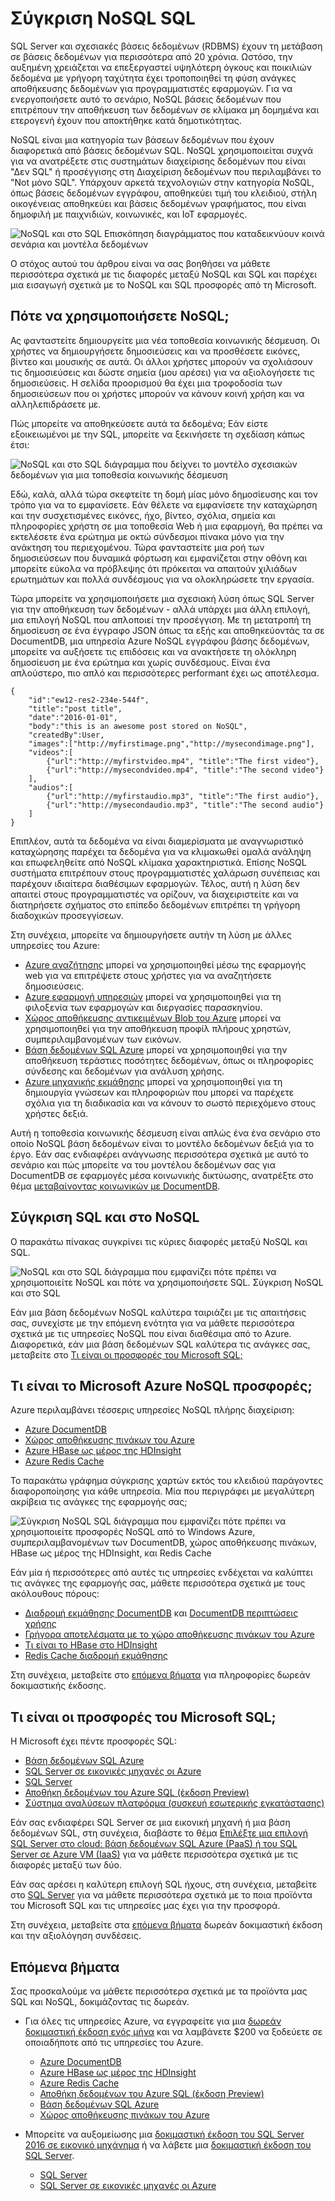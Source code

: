 <properties
    pageTitle="Πότε να χρησιμοποιήσετε και στο NoSQL SQL | Microsoft Azure"
    description="Συγκρίνετε τα οφέλη της χρήσης NoSQL μη σχεσιακών λύσεις έναντι SQL λύσεις. Μάθετε εάν μία από τις υπηρεσίες του Microsoft Azure NoSQL ή SQL Server βέλτιστη χωράει το σενάριό σας."
    keywords="nosql και στο sql, πότε να χρησιμοποιήσετε NoSQL, nosql και στο sql"
    services="documentdb"
    documentationCenter=""
    authors="mimig1"
    manager="jhubbard"
    editor=""/>

<tags
    ms.service="documentdb"
    ms.workload="data-services"
    ms.tgt_pltfrm="na"
    ms.devlang="dotnet"
    ms.topic="article" 
    ms.date="06/24/2016"
    ms.author="mimig"/>

# <a name="nosql-vs-sql"></a>Σύγκριση NoSQL SQL

SQL Server και σχεσιακές βάσεις δεδομένων (RDBMS) έχουν τη μετάβαση σε βάσεις δεδομένων για περισσότερα από 20 χρόνια. Ωστόσο, την αυξημένη χρειάζεται να επεξεργαστεί υψηλότερη όγκους και ποικιλιών δεδομένα με γρήγορη ταχύτητα έχει τροποποιηθεί τη φύση ανάγκες αποθήκευσης δεδομένων για προγραμματιστές εφαρμογών. Για να ενεργοποιήσετε αυτό το σενάριο, NoSQL βάσεις δεδομένων που επιτρέπουν την αποθήκευση των δεδομένων σε κλίμακα μη δομημένα και ετερογενή έχουν που αποκτήθηκε κατά δημοτικότητας. 

NoSQL είναι μια κατηγορία των βάσεων δεδομένων που έχουν διαφορετικά από βάσεις δεδομένων SQL. NoSQL χρησιμοποιείται συχνά για να ανατρέξετε στις συστημάτων διαχείρισης δεδομένων που είναι "Δεν SQL" ή προσέγγισης στη Διαχείριση δεδομένων που περιλαμβάνει το "Not μόνο SQL". Υπάρχουν αρκετά τεχνολογιών στην κατηγορία NoSQL, όπως βάσεις δεδομένων εγγράφου, αποθηκεύει τιμή του κλειδιού, στήλη οικογένειας αποθηκεύει και βάσεις δεδομένων γραφήματος, που είναι δημοφιλή με παιχνιδιών, κοινωνικές, και IoT εφαρμογές.

![NoSQL και στο SQL Επισκόπηση διαγράμματος που καταδεικνύουν κοινά σενάρια και μοντέλα δεδομένων](./media/documentdb-nosql-vs-sql/nosql-vs-sql-overview.png)

Ο στόχος αυτού του άρθρου είναι να σας βοηθήσει να μάθετε περισσότερα σχετικά με τις διαφορές μεταξύ NoSQL και SQL και παρέχει μια εισαγωγή σχετικά με το NoSQL και SQL προσφορές από τη Microsoft.  

## <a name="when-to-use-nosql"></a>Πότε να χρησιμοποιήσετε NoSQL;

Ας φανταστείτε δημιουργείτε μια νέα τοποθεσία κοινωνικής δέσμευση. Οι χρήστες να δημιουργήσετε δημοσιεύσεις και να προσθέσετε εικόνες, βίντεο και μουσικής σε αυτά. Οι άλλοι χρήστες μπορούν να σχολιάσουν τις δημοσιεύσεις και δώστε σημεία (μου αρέσει) για να αξιολογήσετε τις δημοσιεύσεις. Η σελίδα προορισμού θα έχει μια τροφοδοσία των δημοσιεύσεων που οι χρήστες μπορούν να κάνουν κοινή χρήση και να αλληλεπιδράσετε με. 

Πώς μπορείτε να αποθηκεύσετε αυτά τα δεδομένα; Εάν είστε εξοικειωμένοι με την SQL, μπορείτε να ξεκινήσετε τη σχεδίαση κάπως έτσι:

![NoSQL και στο SQL διάγραμμα που δείχνει το μοντέλο σχεσιακών δεδομένων για μια τοποθεσία κοινωνικής δέσμευση](./media/documentdb-nosql-vs-sql/nosql-vs-sql-social.png)

Εδώ, καλά, αλλά τώρα σκεφτείτε τη δομή μίας μόνο δημοσίευσης και τον τρόπο για να το εμφανίσετε. Εάν θέλετε να εμφανίσετε την καταχώρηση και την συσχετισμένες εικόνες, ήχο, βίντεο, σχόλια, σημεία και πληροφορίες χρήστη σε μια τοποθεσία Web ή μια εφαρμογή, θα πρέπει να εκτελέσετε ένα ερώτημα με οκτώ σύνδεσμοι πίνακα μόνο για την ανάκτηση του περιεχομένου. Τώρα φανταστείτε μια ροή των δημοσιεύσεων που δυναμικά φόρτωση και εμφανίζεται στην οθόνη και μπορείτε εύκολα να πρόβλεψης ότι πρόκειται να απαιτούν χιλιάδων ερωτημάτων και πολλά συνδέσμους για να ολοκληρώσετε την εργασία.

Τώρα μπορείτε να χρησιμοποιήσετε μια σχεσιακή λύση όπως SQL Server για την αποθήκευση των δεδομένων - αλλά υπάρχει μια άλλη επιλογή, μια επιλογή NoSQL που απλοποιεί την προσέγγιση. Με τη μετατροπή τη δημοσίευση σε ένα έγγραφο JSON όπως τα εξής και αποθηκεύοντάς τα σε DocumentDB, μια υπηρεσία Azure NoSQL εγγράφου βάσης δεδομένων, μπορείτε να αυξήσετε τις επιδόσεις και να ανακτήσετε τη ολόκληρη δημοσίευση με ένα ερώτημα και χωρίς συνδέσμους. Είναι ένα απλούστερο, πιο απλό και περισσότερες performant έχει ως αποτέλεσμα.

    {
        "id":"ew12-res2-234e-544f",
        "title":"post title",
        "date":"2016-01-01",
        "body":"this is an awesome post stored on NoSQL",
        "createdBy":User,
        "images":["http://myfirstimage.png","http://mysecondimage.png"],
        "videos":[
            {"url":"http://myfirstvideo.mp4", "title":"The first video"},
            {"url":"http://mysecondvideo.mp4", "title":"The second video"}
        ],
        "audios":[
            {"url":"http://myfirstaudio.mp3", "title":"The first audio"},
            {"url":"http://mysecondaudio.mp3", "title":"The second audio"}
        ]
    }

Επιπλέον, αυτά τα δεδομένα να είναι διαμερίσματα με αναγνωριστικό καταχώρησης παρέχει τα δεδομένα για να κλιμακωθεί ομαλά ανάληψη και επωφεληθείτε από NoSQL κλίμακα χαρακτηριστικά. Επίσης NoSQL συστήματα επιτρέπουν στους προγραμματιστές χαλάρωση συνέπειας και παρέχουν ιδιαίτερα διαθέσιμων εφαρμογών.  Τέλος, αυτή η λύση δεν απαιτεί στους προγραμματιστές να ορίζουν, να διαχειριστείτε και να διατηρήσετε σχήματος στο επίπεδο δεδομένων επιτρέπει τη γρήγορη διαδοχικών προσεγγίσεων.

Στη συνέχεια, μπορείτε να δημιουργήσετε αυτήν τη λύση με άλλες υπηρεσίες του Azure:

- [Azure αναζήτησης](https://azure.microsoft.com/services/search/) μπορεί να χρησιμοποιηθεί μέσω της εφαρμογής web για να επιτρέψετε στους χρήστες για να αναζητήσετε δημοσιεύσεις.
- [Azure εφαρμογή υπηρεσιών](https://azure.microsoft.com/services/app-service/) μπορεί να χρησιμοποιηθεί για τη φιλοξενία των εφαρμογών και διεργασίες παρασκηνίου.
- [Χώρος αποθήκευσης αντικειμένων Blob του Azure](https://azure.microsoft.com/services/storage/) μπορεί να χρησιμοποιηθεί για την αποθήκευση προφίλ πλήρους χρηστών, συμπεριλαμβανομένων των εικόνων.
- [Βάση δεδομένων SQL Azure](https://azure.microsoft.com/services/sql-database/) μπορεί να χρησιμοποιηθεί για την αποθήκευση τεράστιες ποσότητες δεδομένων, όπως οι πληροφορίες σύνδεσης και δεδομένων για ανάλυση χρήσης.
- [Azure μηχανικής εκμάθησης](https://azure.microsoft.com/services/machine-learning/) μπορεί να χρησιμοποιηθεί για τη δημιουργία γνώσεων και πληροφοριών που μπορεί να παρέχετε σχόλια για τη διαδικασία και να κάνουν το σωστό περιεχόμενο στους χρήστες δεξιά.

Αυτή η τοποθεσία κοινωνικής δέσμευση είναι απλώς ένα ένα σενάριο στο οποίο NoSQL βάση δεδομένων είναι το μοντέλο δεδομένων δεξιά για το έργο. Εάν σας ενδιαφέρει ανάγνωσης περισσότερα σχετικά με αυτό το σενάριο και πώς μπορείτε να του μοντέλου δεδομένων σας για DocumentDB σε εφαρμογές μέσα κοινωνικής δικτύωσης, ανατρέξτε στο θέμα [μεταβαίνοντας κοινωνικών με DocumentDB](documentdb-social-media-apps.md). 

## <a name="nosql-vs-sql-comparison"></a>Σύγκριση SQL και στο NoSQL

Ο παρακάτω πίνακας συγκρίνει τις κύριες διαφορές μεταξύ NoSQL και SQL. 

![NoSQL και στο SQL διάγραμμα που εμφανίζει πότε πρέπει να χρησιμοποιείτε NoSQL και πότε να χρησιμοποιήσετε SQL. Σύγκριση NoSQL και στο SQL](./media/documentdb-nosql-vs-sql/nosql-vs-sql-comparison.png)

Εάν μια βάση δεδομένων NoSQL καλύτερα ταιριάζει με τις απαιτήσεις σας, συνεχίστε με την επόμενη ενότητα για να μάθετε περισσότερα σχετικά με τις υπηρεσίες NoSQL που είναι διαθέσιμα από το Azure. Διαφορετικά, εάν μια βάση δεδομένων SQL καλύτερα τις ανάγκες σας, μεταβείτε στο [Τι είναι οι προσφορές του Microsoft SQL;](#what-are-the-microsoft-sql-offerings)

## <a name="what-are-the-microsoft-azure-nosql-offerings"></a>Τι είναι το Microsoft Azure NoSQL προσφορές;

Azure περιλαμβάνει τέσσερις υπηρεσίες NoSQL πλήρης διαχείριση: 

- [Azure DocumentDB](https://azure.microsoft.com/services/documentdb/)
- [Χώρος αποθήκευσης πινάκων του Azure](https://azure.microsoft.com/services/storage/)
- [Azure HBase ως μέρος της HDInsight](https://azure.microsoft.com/services/hdinsight/)
- [Azure Redis Cache](https://azure.microsoft.com/services/cache/)

Το παρακάτω γράφημα σύγκρισης χαρτών εκτός του κλειδιού παράγοντες διαφοροποίησης για κάθε υπηρεσία. Μία που περιγράφει με μεγαλύτερη ακρίβεια τις ανάγκες της εφαρμογής σας; 

![Σύγκριση NoSQL SQL διάγραμμα που εμφανίζει πότε πρέπει να χρησιμοποιείτε προσφορές NoSQL από το Windows Azure, συμπεριλαμβανομένων των DocumentDB, χώρος αποθήκευσης πινάκων, HBase ως μέρος της HDInsight, και Redis Cache](./media/documentdb-nosql-vs-sql/nosql-vs-sql-documentdb-storage-hbase-hdinsight-redis-cache.png)

Εάν μία ή περισσότερες από αυτές τις υπηρεσίες ενδέχεται να καλύπτει τις ανάγκες της εφαρμογής σας, μάθετε περισσότερα σχετικά με τους ακόλουθους πόρους: 

- [Διαδρομή εκμάθησης DocumentDB](https://azure.microsoft.com/documentation/learning-paths/documentdb/) και [DocumentDB περιπτώσεις χρήσης](documentdb-use-cases.md)
- [Γρήγορα αποτελέσματα με το χώρο αποθήκευσης πινάκων του Azure](../storage/storage-dotnet-how-to-use-tables.md)
- [Τι είναι το HBase στο HDInsight](../hdinsight/hdinsight-hbase-overview.md)
- [Redis Cache διαδρομή εκμάθησης](https://azure.microsoft.com/documentation/learning-paths/redis-cache/)

Στη συνέχεια, μεταβείτε στο [επόμενα βήματα](#next-steps) για πληροφορίες δωρεάν δοκιμαστικής έκδοσης.

## <a name="what-are-the-microsoft-sql-offerings"></a>Τι είναι οι προσφορές του Microsoft SQL;

Η Microsoft έχει πέντε προσφορές SQL: 

- [Βάση δεδομένων SQL Azure](https://azure.microsoft.com/services/sql-database/)
- [SQL Server σε εικονικές μηχανές οι Azure](https://azure.microsoft.com/services/virtual-machines/sql-server/)
- [SQL Server](https://www.microsoft.com/server-cloud/products/sql-server-2016/)
- [Αποθήκη δεδομένων του Azure SQL (έκδοση Preview)](https://azure.microsoft.com/services/sql-data-warehouse/)
- [Σύστημα αναλύσεων πλατφόρμα (συσκευή εσωτερικής εγκατάστασης)](https://www.microsoft.com/en-us/server-cloud/products/analytics-platform-system/)

Εάν σας ενδιαφέρει SQL Server σε μια εικονική μηχανή ή μια βάση δεδομένων SQL, στη συνέχεια, διαβάστε το θέμα [Επιλέξτε μια επιλογή SQL Server στο cloud: βάση δεδομένων SQL Azure (PaaS) ή του SQL Server σε Azure VM (IaaS)](../sql-database/sql-database-paas-vs-sql-server-iaas.md) για να μάθετε περισσότερα σχετικά με τις διαφορές μεταξύ των δύο.

Εάν σας αρέσει η καλύτερη επιλογή SQL ήχους, στη συνέχεια, μεταβείτε στο [SQL Server](https://www.microsoft.com/server-cloud/products/) για να μάθετε περισσότερα σχετικά με το ποια προϊόντα του Microsoft SQL και τις υπηρεσίες μας έχει για την προσφορά.

Στη συνέχεια, μεταβείτε στα [επόμενα βήματα](#next-steps) δωρεάν δοκιμαστική έκδοση και την αξιολόγηση συνδέσεις.

## <a name="next-steps"></a>Επόμενα βήματα

Σας προσκαλούμε να μάθετε περισσότερα σχετικά με τα προϊόντα μας SQL και NoSQL, δοκιμάζοντας τις δωρεάν. 

- Για όλες τις υπηρεσίες Azure, να εγγραφείτε για μια [δωρεάν δοκιμαστική έκδοση ενός μήνα](https://azure.microsoft.com/pricing/free-trial/) και να λαμβάνετε $200 να ξοδεύετε σε οποιαδήποτε από τις υπηρεσίες του Azure.
    - [Azure DocumentDB](https://azure.microsoft.com/services/documentdb/)
    - [Azure HBase ως μέρος της HDInsight](https://azure.microsoft.com/services/hdinsight/)
    - [Azure Redis Cache](https://azure.microsoft.com/services/cache/)
    - [Αποθήκη δεδομένων του Azure SQL (έκδοση Preview)](https://azure.microsoft.com/services/sql-data-warehouse/)
    - [Βάση δεδομένων SQL Azure](https://azure.microsoft.com/services/sql-database/)
    - [Χώρος αποθήκευσης πινάκων του Azure](https://azure.microsoft.com/services/storage/)

- Μπορείτε να αυξομείωσης μια [δοκιμαστική έκδοση του SQL Server 2016 σε εικονικό μηχάνημα](https://azure.microsoft.com/marketplace/partners/microsoft/sqlserver2016ctp33evaluationwindowsserver2012r2/) ή να λάβετε μια [δοκιμαστική έκδοση του SQL Server](https://www.microsoft.com/en-us/evalcenter/evaluate-sql-server-2016).
    - [SQL Server](https://www.microsoft.com/server-cloud/products/sql-server-2016/)
    - [SQL Server σε εικονικές μηχανές οι Azure](https://azure.microsoft.com/services/virtual-machines/sql-server/)

